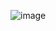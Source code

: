 ![image](https://github.com/GrannysNightmareTower/GrannysNightmareTower.github.io/assets/156459141/11345ebf-4d40-4c7c-8f26-f590295ae659)

